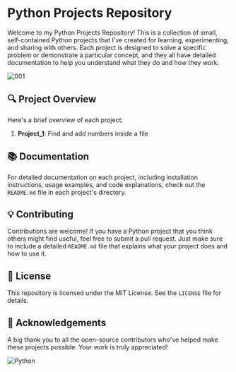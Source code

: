 # Python Projects Repository 

Welcome to my Python Projects Repository! This is a collection of small, self-contained Python projects that I've created for learning, experimenting, and sharing with others. Each project is designed to solve a specific problem or demonstrate a particular concept, and they all have detailed documentation to help you understand what they do and how they work.

![001](https://github.com/MR-ARMA/Simple-Python-Project/assets/110169640/d4fdae1b-95a2-4da4-a314-ef32cd86a19a)

## 🔍 Project Overview

Here's a brief overview of each project:

1. **Project_1**: Find and add numbers inside a file


## 📚 Documentation

For detailed documentation on each project, including installation instructions, usage examples, and code explanations, check out the `README.md` file in each project's directory.

## 💡 Contributing

Contributions are welcome! If you have a Python project that you think others might find useful, feel free to submit a pull request. Just make sure to include a detailed `README.md` file that explains what your project does and how to use it.

## 📝 License

This repository is licensed under the MIT License. See the `LICENSE` file for details.

## 🙏 Acknowledgements

A big thank you to all the open-source contributors who've helped make these projects possible. Your work is truly appreciated!

![Python](https://img.shields.io/badge/-Python-3776AB?style=for-the-badge&logo=python&logoColor=white)
